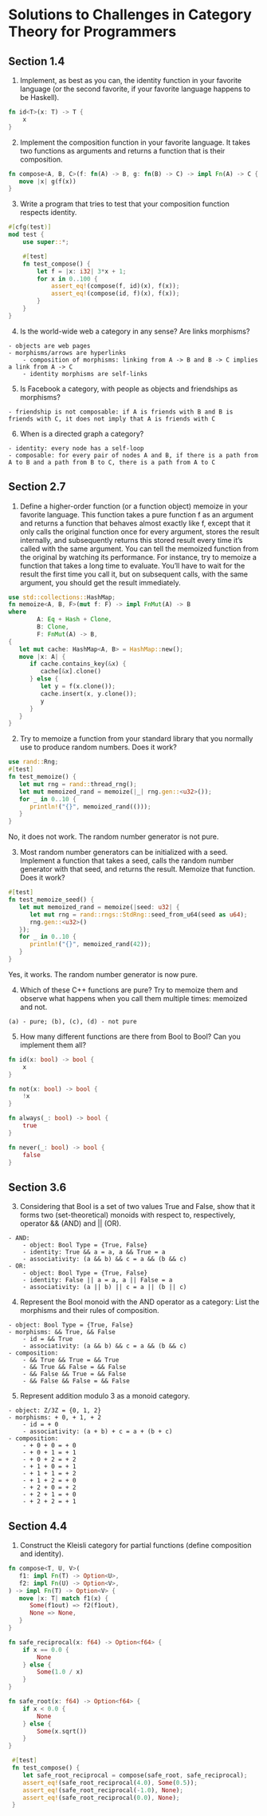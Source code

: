 # Solutions to Challenges in Category Theory for Programmers

## Section 1.4

1. Implement, as best as you can, the identity function in your favorite language (or the second favorite, if your favorite language happens to be
   Haskell).

```rust
fn id<T>(x: T) -> T {
    x
}
```

2. Implement the composition function in your favorite language. It takes
   two functions as arguments and returns a function that is their composition.
```rust
fn compose<A, B, C>(f: fn(A) -> B, g: fn(B) -> C) -> impl Fn(A) -> C {
   move |x| g(f(x))
}
```

3. Write a program that tries to test that your composition function respects
   identity.
```rust
#[cfg(test)]
mod test {
    use super::*;

    #[test]
    fn test_compose() {
        let f = |x: i32| 3*x + 1;
        for x in 0..100 {
            assert_eq!(compose(f, id)(x), f(x));
            assert_eq!(compose(id, f)(x), f(x));
        }
    }
}
```
4. Is the world-wide web a category in any sense? Are links morphisms?
```text
- objects are web pages
- morphisms/arrows are hyperlinks
    - composition of morphisms: linking from A -> B and B -> C implies a link from A -> C
    - identity morphisms are self-links
```
5. Is Facebook a category, with people as objects and friendships as morphisms?
```text
- friendship is not composable: if A is friends with B and B is friends with C, it does not imply that A is friends with C
```
6. When is a directed graph a category?
```text
- identity: every node has a self-loop
- composable: for every pair of nodes A and B, if there is a path from A to B and a path from B to C, there is a path from A to C
```
## Section 2.7
1. Define a higher-order function (or a function object) memoize in your favorite language. This function takes a pure function f as an argument and
   returns a function that behaves almost exactly like f, except that it only
   calls the original function once for every argument, stores the result internally, and subsequently returns this stored result every time it’s called
   with the same argument. You can tell the memoized function from the
   original by watching its performance. For instance, try to memoize a function that takes a long time to evaluate. You’ll have to wait for the result
   the first time you call it, but on subsequent calls, with the same argument, you should get the result immediately.
```rust
use std::collections::HashMap;
fn memoize<A, B, F>(mut f: F) -> impl FnMut(A) -> B
where
        A: Eq + Hash + Clone,
        B: Clone,
        F: FnMut(A) -> B,
{
   let mut cache: HashMap<A, B> = HashMap::new();
   move |x: A| {
      if cache.contains_key(&x) {
         cache[&x].clone()
      } else {
         let y = f(x.clone());
         cache.insert(x, y.clone());
         y
      }
   }
}
```
2. Try to memoize a function from your standard library that you normally use to produce random numbers. Does it work?
```rust
use rand::Rng;
#[test]
fn test_memoize() {
   let mut rng = rand::thread_rng();
   let mut memoized_rand = memoize(|_| rng.gen::<u32>());
   for _ in 0..10 {
      println!("{}", memoized_rand(()));
   }
}
```
No, it does not work. The random number generator is not pure.

3. Most random number generators can be initialized with a seed. Implement a function that takes a seed, calls the random number generator with that seed, and returns the result. Memoize that function. Does it work?
```rust
#[test]
fn test_memoize_seed() {
   let mut memoized_rand = memoize(|seed: u32| {
      let mut rng = rand::rngs::StdRng::seed_from_u64(seed as u64);
      rng.gen::<u32>()
   });
   for _ in 0..10 {
      println!("{}", memoized_rand(42));
   }
}
```
Yes, it works. The random number generator is now pure. 

4. Which of these C++ functions are pure? Try to memoize them and observe what happens when you call them multiple times: memoized and not.
```text
(a) - pure; (b), (c), (d) - not pure
```
5. How many different functions are there from Bool to Bool? Can you implement them all?
```rust
fn id(x: bool) -> bool {
    x
}

fn not(x: bool) -> bool {
    !x
}

fn always(_: bool) -> bool {
    true
}

fn never(_: bool) -> bool {
    false
}
```
## Section 3.6

3. Considering that Bool is a set of two values True and False, show that it forms two (set-theoretical) monoids with respect to, respectively, operator && (AND) and || (OR).
```text
- AND:
    - object: Bool Type = {True, False}
    - identity: True && a = a, a && True = a
    - associativity: (a && b) && c = a && (b && c)
- OR:
    - object: Bool Type = {True, False}
    - identity: False || a = a, a || False = a
    - associativity: (a || b) || c = a || (b || c)
```
4. Represent the Bool monoid with the AND operator as a category: List the morphisms and their rules of composition.
```text
- object: Bool Type = {True, False}
- morphisms: && True, && False
    - id = && True
    - associativity: (a && b) && c = a && (b && c)
- composition: 
    - && True && True = && True
    - && True && False = && False
    - && False && True = && False
    - && False && False = && False
```
5. Represent addition modulo 3 as a monoid category.
```text
- object: Z/3Z = {0, 1, 2}
- morphisms: + 0, + 1, + 2
    - id = + 0
    - associativity: (a + b) + c = a + (b + c)
- composition:
    - + 0 + 0 = + 0
    - + 0 + 1 = + 1
    - + 0 + 2 = + 2
    - + 1 + 0 = + 1
    - + 1 + 1 = + 2
    - + 1 + 2 = + 0
    - + 2 + 0 = + 2
    - + 2 + 1 = + 0
    - + 2 + 2 = + 1
```

## Section 4.4

1. Construct the Kleisli category for partial functions (define composition and identity).
```rust
fn compose<T, U, V>(
   f1: impl Fn(T) -> Option<U>,
   f2: impl Fn(U) -> Option<V>,
) -> impl Fn(T) -> Option<V> {
   move |x: T| match f1(x) {
      Some(f1out) => f2(f1out),
      None => None,
   }
}

fn safe_reciprocal(x: f64) -> Option<f64> {
    if x == 0.0 {
        None
    } else {
        Some(1.0 / x)
    }
}

fn safe_root(x: f64) -> Option<f64> {
    if x < 0.0 {
        None
    } else {
        Some(x.sqrt())
    }
}

 #[test]
 fn test_compose() {
    let safe_root_reciprocal = compose(safe_root, safe_reciprocal);
    assert_eq!(safe_root_reciprocal(4.0), Some(0.5));
    assert_eq!(safe_root_reciprocal(-1.0), None);
    assert_eq!(safe_root_reciprocal(0.0), None);
 }

```
